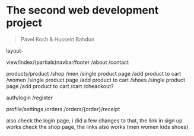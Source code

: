 # The second web development project
> Pavel Koch & Hussein Bahdon


layout-

view/index/(partials)navbar/footer
    /about
    /contact


products/product
        /shop
          /men
            /single product page
              /add product to cart
          /women
            /single product page
              /add product to cart
          /shoes
            /single product page
              /add product to cart
        /cart
          /cheackout?



auth/login
    /register

profile/settings
       /orders
       /orders/{order}/receipt

also check the login page, i did a few changes to that, the link in sign up works
check the shop page, the links also works (men women kids shoes)

